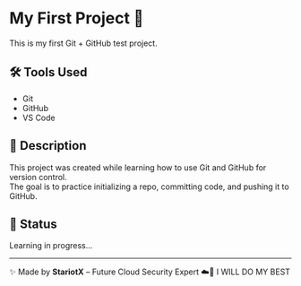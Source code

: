 # My First Project 🚀

This is my first Git + GitHub test project.

## 🛠️ Tools Used
- Git
- GitHub
- VS Code

## 📄 Description
This project was created while learning how to use Git and GitHub for version control.  
The goal is to practice initializing a repo, committing code, and pushing it to GitHub.

## 🚧 Status
Learning in progress...

---

✨ Made by **StariotX** – Future Cloud Security Expert ☁️🔐 
I WILL DO MY BEST


